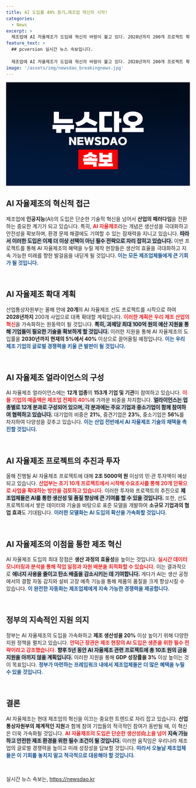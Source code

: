 ```yaml
---
title: AI 도입률 40% 증가…제조업 혁신의 시작!
categories:
  - News
excerpt: >
  제조업에 AI 자율제조가 도입돼 혁신의 바람이 불고 있다. 2028년까지 200개 프로젝트 확산을 목표로 10조 원을 지원하며, 생산성 및 안전성을 혁신적으로 높일 예정이다. 과연 AI가 제조업의 미래를 어떻게 변화시킬까? 클릭해 자세한 내용을 알아보자!
feature_text: >
  ## pcversion 실시간 뉴스 속보입니다.

  제조업에 AI 자율제조가 도입돼 혁신의 바람이 불고 있다. 2028년까지 200개 프로젝트 확산을 목표로 10조 원을 지원하며, 생산성 및 안전성을 혁신적으로 높일 예정이다. 과연 AI가 제조업의 미래를 어떻게 변화시킬까? 클릭해 자세한 내용을 알아보자!
image: '/assets/img/newsdao_breakingnews.jpg'
---
```


<p><img src="/assets/img/newsdao_breakingnews.jpg" alt="pcversion 속보" /></p>

<h2 data-ke-size="size26">AI 자율제조의 혁신적 접근</h2>

<p data-ke-size="size16">제조업에 <b>인공지능</b>(AI)의 도입은 단순한 기술적 혁신을 넘어서 <b>산업의 패러다임</b>을 전환하는 중요한 계기가 되고 있습니다. 특히, <b><span style="color: #ee2323;">AI 자율제조</span></b>라는 개념은 생산성을 극대화하고 안전성을 확보하며, 환경 문제 해결에도 기여할 수 있는 잠재력을 지니고 있습니다. <b><span style="background-color: #21538527;">따라서 이러한 도입은 이제 더 이상 선택이 아닌 필수 전략으로 자리 잡히고 있습니다.</span></b> 이번 프로젝트를 통해 AI 자율제조의 혜택을 누릴 제작 현장들은 생산의 효율을 극대화하고 지속 가능한 미래를 향한 발걸음을 내딛게 될 것입니다. <b><span style="color: #1a5490;">이는 모든 제조업체들에게 큰 기회가 될 것입니다.</span></b></p>

<p data-ke-size="size16">&nbsp;</p>

<h2 data-ke-size="size26">AI 자율제조 확대 계획</h2>

<p data-ke-size="size16">산업통상자원부는 올해 안에 <b>20개</b>의 AI 자율제조 선도 프로젝트를 시작으로 하여 <b>2028년까지</b> 200개 사업으로 대폭 확대할 계획입니다. <b><span style="color: #ee2323;">이러한 계획은 우리 제조 산업의 혁신</span></b>을 가속화하는 원동력이 될 것입니다. <b><span style="background-color: #21538527;">특히, 과제당 최대 100억 원의 예산 지원을 통해 기업들이 필요한 기술을 확보하게 할 것입니다.</span></b> 이러한 지원을 통해 AI 자율제조의 도입률을 <b>2030년까지 현재의 5%에서 40%</b> 이상으로 끌어올릴 예정입니다. <b><span style="color: #1a5490;">이는 우리 제조 기업의 글로벌 경쟁력을 키울 큰 발판이 될 것입니다.</span></b></p>

<p data-ke-size="size16">&nbsp;</p>

<h2 data-ke-size="size26">AI 자율제조 얼라이언스의 구성</h2>

<p data-ke-size="size16">AI 자율제조 얼라이언스에는 <b>12개 업종</b>의 <b>153개 기업 및 기관</b>이 참여하고 있습니다. <b><span style="color: #ee2323;">이들 기업의 매출액은 제조업 전체의 40%</span></b>에 가까운 비중을 차지합니다. <b><span style="background-color: #21538527;">얼라이언스는 업종별로 12개 분과로 구성되어 있으며, 각 분과에는 주요 기업과 중소기업이 함께 참여하여 협력하고 있습니다.</span></b> 대기업의 비중은 <b>21%</b>, 중견기업은 <b>23%</b>, 중소기업은 <b>56%</b>를 차지하여 다양성을 갖추고 있습니다. <b><span style="color: #1a5490;">이는 산업 전반에서 AI 자율제조 기술의 채택을 촉진할 것입니다.</span></b></p>

<p data-ke-size="size16">&nbsp;</p>

<h2 data-ke-size="size26">AI 자율제조 프로젝트의 추진과 투자</h2>

<p data-ke-size="size16">올해 진행될 AI 자율제조 프로젝트에 대해 <b>2조 5000억 원</b> 이상의 민·관 투자액이 예상되고 있습니다. <b><span style="color: #ee2323;">산업부는 초기 10개 프로젝트에서 시작해 수요조사를 통해 20개 안팎으로 사업을 확대하는 방안을 검토하고 있습니다.</span></b> 이러한 투자와 프로젝트의 추진으로 <b><span style="background-color: #21538527;">제조업체들은 AI를 통한 생산성 및 품질 향상에 큰 기여를 할 수 있을 것입니다.</span></b> 또한, 선도 프로젝트에서 쌓은 데이터와 기술을 바탕으로 표준 모델을 개발하여 <b>소규모 기업과의 협업 효과</b>도 기대됩니다. <b><span style="color: #1a5490;">이러한 모델화는 AI 도입의 확산을 가속화할 것입니다.</span></b></p>

<p data-ke-size="size16">&nbsp;</p>

<h2 data-ke-size="size26">AI 자율제조의 이점을 통한 제조 혁신</h2>

<p data-ke-size="size16">AI 자율제조 도입의 최대 장점은 <b>생산 과정의 효율성</b>을 높이는 것입니다. <b><span style="color: #ee2323;">실시간 데이터 모니터링과 분석을 통해 작업 일정과 자원 배분을 최적화할 수 있습니다.</span></b> 이는 결과적으로 <b><span style="background-color: #21538527;">에너지 사용을 줄이고 탄소 배출을 감소시키는 데 기여합니다.</span></b> 게다가 AI는 생산 공정에서의 결함 자동 감지와 설비 고장 예측 기능을 통해 제품의 품질을 크게 향상시킬 수 있습니다. <b><span style="color: #1a5490;">이 완전한 자동화는 제조업체에게 지속 가능한 경쟁력을 제공합니다.</span></b></p>

<p data-ke-size="size16">&nbsp;</p>

<h2 data-ke-size="size26">정부의 지속적인 지원 의지</h2>

<p data-ke-size="size16">정부는 AI 자율제조의 도입을 가속화하고 <b>제조 생산성을 20%</b> 이상 높이기 위해 다양한 지원 정책을 펼치고 있습니다. <b><span style="color: #ee2323;">안덕근 장관은 제조 현장의 AI 도입은 생존을 위한 필수 전략이라고 강조했습니다.</span></b> <b><span style="background-color: #21538527;">향후 5년 동안 AI 자율제조 관련 프로젝트에 총 10조 원의 금융 지원을 아끼지 않을 계획입니다.</span></b> 이러한 지원을 통해 <b>GDP 성장률을 3%</b> 이상 높이는 것이 목표입니다. <b><span style="color: #1a5490;">정부가 마련하는 프레임워크 내에서 제조업체들은 더 많은 혜택을 누릴 수 있을 것입니다.</span></b></p>

<p data-ke-size="size16">&nbsp;</p>

<h2 data-ke-size="size26">결론</h2>

<p data-ke-size="size16">AI 자율제조는 현대 제조업의 혁신을 이끄는 중요한 트렌드로 자리 잡고 있습니다. <b>산업통상자원부의 체계적인 지원</b>과 함께 참여 기업들의 적극적인 참여가 동반될 때, 이 혁신은 더욱 가속화될 것입니다. <b><span style="color: #ee2323;">AI 자율제조의 도입은 단순한 생산성向上을 넘어</span></b> <b><span style="background-color: #21538527;">지속 가능하고 안전한 제조 환경을 위한 필수 조건이 될 것입니다.</span></b> 이러한 움직임은 우리나라 제조업의 글로벌 경쟁력을 높이고 미래 성장성을 담보할 것입니다. <b><span style="color: #1a5490;">따라서 오늘날 제조업체들은 이 기회를 놓치지 말고 적극적으로 대응해야 할 것입니다.</span></b></p>

<p data-ke-size="size16">&nbsp;</p>
실시간 뉴스 속보는, <a href="https://newsdao.kr" rel="dofollow">https://newsdao.kr</a>


